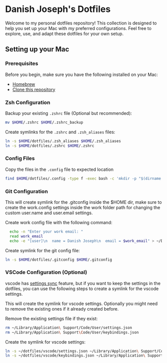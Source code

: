 # Danish Joseph's Dotfiles

Welcome to my personal dotfiles repository! This collection is designed to help you set up your Mac with my preferred configurations. Feel free to explore, use, and adapt these dotfiles for your own setup.

## Setting up your Mac

### Prerequisites

Before you begin, make sure you have the following installed on your Mac:

- [Homebrew](https://brew.sh/)
- [Clone this repository](www.github.com/danishjoseph/dotfiles)

### Zsh Configuration

Backup your existing `.zshrc` file (Optional but recommended):

```zsh
mv $HOME/.zshrc $HOME/.zshrc_backup
```

Create symlinks for the `.zshrc` and `.zsh_aliases` files:

```zsh
ln -s $HOME/dotfiles/.zsh_aliases $HOME/.zsh_aliases
ln -s $HOME/dotfiles/.zshrc $HOME/.zshrc
```

### Config Files

Copy the files in the `.config` file to expected location

```zsh
find $HOME/dotfiles/.config -type f -exec bash -c 'mkdir -p "$(dirname "$HOME/.config/${0#$HOME/dotfiles/.config/}")"; [ -e "$HOME/.config/${0#$HOME/dotfiles/.config/}" ] || ln -s "$0" "$HOME/.config/${0#$HOME/dotfiles/.config/}"' {} \;
```

### Git Configuration

This will create symlink for the .gitconfig inside the $HOME dir, make sure to create the work.config settings inside the work folder path for changing the custom user.name and user.email settings.

Create work config file with the following command:

```zsh
  echo -n "Enter your work email: "
  read work_email
  echo -e "[user]\n  name = Danish Joseph\n  email = $work_email" > ~/Developer/Work/work.gitconfig
```

Create symlink for the git config file:

```zsh
ln -s $HOME/dotfiles/.gitconfig $HOME/.gitconfig
```

### VSCode Configuration (Optional)

vscode has [settings sync](https://code.visualstudio.com/docs/editor/settings-sync#:~:text=Settings%20Sync%20lets%20you%20share,working%20with%20your%20favorite%20setup.) feature, but if you want to keep the settings in the dotfiles, you can use the following steps to create a symlink for the vscode settings.

This will create the symlink for vscode settings. Optionally you might need to remove the existing ones if it already created before.

Remove the existing settings file if they exist:

```zsh
rm ~/Library/Application\ Support/Code/User/settings.json
rm ~/Library/Application\ Support\Code/User/keybindings.json
```

Create the symlink for vscode settings:

```zsh
ln -s ~/dotfiles/vscode/settings.json ~/Library/Application\ Support/Code/User/settings.json
ln -s ~/dotfiles/vscode/keybindings.json ~/Library/Application\ Support/Code/User/keybindings.json
```
